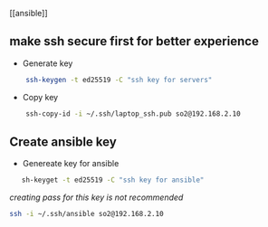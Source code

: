 [[ansible]]

make ssh secure first for better experience
---
- Generate key
```bash
	ssh-keygen -t ed25519 -C "ssh key for servers"
```
- Copy key
```bash
	ssh-copy-id -i ~/.ssh/laptop_ssh.pub so2@192.168.2.10
```


Create ansible key
---
- Genereate key for ansible
```bash
   sh-keyget -t ed25519 -C "ssh key for ansible"
```
*creating pass for this key is not recommended*

```bash
ssh -i ~/.ssh/ansible so2@192.168.2.10
```






